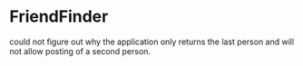 # FriendFinder

could not figure out why the application only returns the last person and will not allow posting of a second person. 